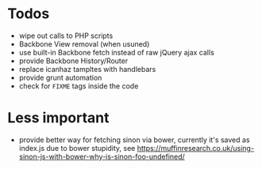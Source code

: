 Todos
=====

 * wipe out calls to PHP scripts
 * Backbone View removal (when usuned)
 * use built-in Backbone fetch instead of raw jQuery ajax calls
 * provide Backbone History/Router
 * replace icanhaz tampltes with handlebars
 * provide grunt automation
 * check for `FIXME` tags inside the code

Less important
==============

 * provide better way for fetching sinon via bower, currently it's saved as index.js due to bower stupidity, see https://muffinresearch.co.uk/using-sinon-js-with-bower-why-is-sinon-foo-undefined/

